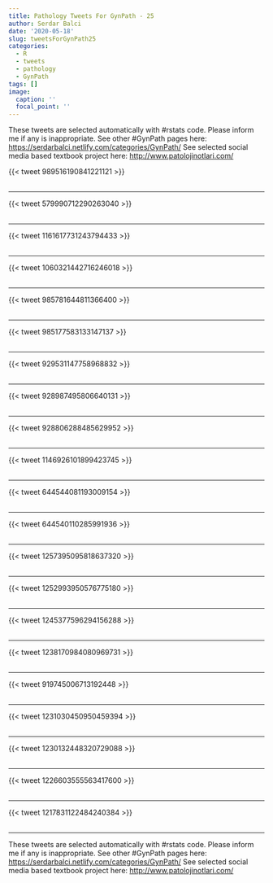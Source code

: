 ```yaml
---
title: Pathology Tweets For GynPath - 25
author: Serdar Balci
date: '2020-05-18'
slug: tweetsForGynPath25
categories:
  - R
  - tweets
  - pathology
  - GynPath
tags: []
image:
  caption: ''
  focal_point: ''
---
```



These tweets are selected automatically with #rstats code. Please inform me if any is inappropriate.
See other #GynPath pages here: https://serdarbalci.netlify.com/categories/GynPath/ 
See selected social media based textbook project here: http://www.patolojinotlari.com/

{{< tweet 989516190841221121 >}}
<br>
<br>
<hr>
{{< tweet 579990712290263040 >}}
<br>
<br>
<hr>
{{< tweet 1161617731243794433 >}}
<br>
<br>
<hr>
{{< tweet 1060321442716246018 >}}
<br>
<br>
<hr>
{{< tweet 985781644811366400 >}}
<br>
<br>
<hr>
{{< tweet 985177583133147137 >}}
<br>
<br>
<hr>
{{< tweet 929531147758968832 >}}
<br>
<br>
<hr>
{{< tweet 928987495806640131 >}}
<br>
<br>
<hr>
{{< tweet 928806288485629952 >}}
<br>
<br>
<hr>
{{< tweet 1146926101899423745 >}}
<br>
<br>
<hr>
{{< tweet 644544081193009154 >}}
<br>
<br>
<hr>
{{< tweet 644540110285991936 >}}
<br>
<br>
<hr>
{{< tweet 1257395095818637320 >}}
<br>
<br>
<hr>
{{< tweet 1252993950576775180 >}}
<br>
<br>
<hr>
{{< tweet 1245377596294156288 >}}
<br>
<br>
<hr>
{{< tweet 1238170984080969731 >}}
<br>
<br>
<hr>
{{< tweet 919745006713192448 >}}
<br>
<br>
<hr>
{{< tweet 1231030450950459394 >}}
<br>
<br>
<hr>
{{< tweet 1230132448320729088 >}}
<br>
<br>
<hr>
{{< tweet 1226603555563417600 >}}
<br>
<br>
<hr>
{{< tweet 1217831122484240384 >}}
<br>
<br>
<hr>


These tweets are selected automatically with #rstats code. Please inform me if any is inappropriate.
See other #GynPath pages here: https://serdarbalci.netlify.com/categories/GynPath/ 
See selected social media based textbook project here: http://www.patolojinotlari.com/
